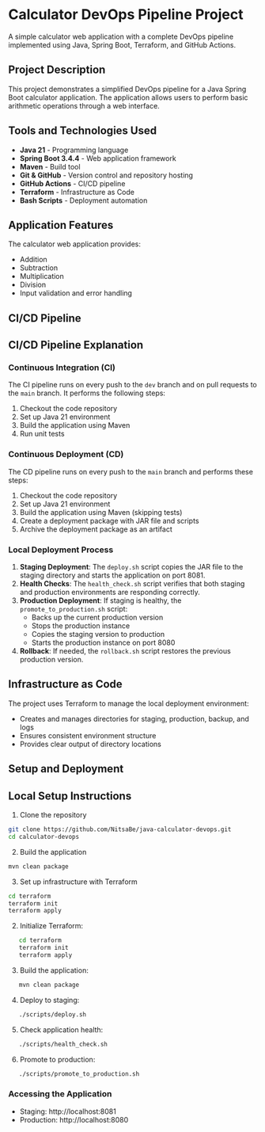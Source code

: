 # Calculator DevOps Pipeline Project

A simple calculator web application with a complete DevOps pipeline implemented using Java, Spring Boot, Terraform, and GitHub Actions.

## Project Description

This project demonstrates a simplified DevOps pipeline for a Java Spring Boot calculator application. The application allows users to perform basic arithmetic operations through a web interface.

## Tools and Technologies Used

- **Java 21** - Programming language
- **Spring Boot 3.4.4** - Web application framework
- **Maven** - Build tool
- **Git & GitHub** - Version control and repository hosting
- **GitHub Actions** - CI/CD pipeline
- **Terraform** - Infrastructure as Code
- **Bash Scripts** - Deployment automation

## Application Features

The calculator web application provides:
- Addition
- Subtraction
- Multiplication
- Division
- Input validation and error handling

## CI/CD Pipeline

## CI/CD Pipeline Explanation

### Continuous Integration (CI)

The CI pipeline runs on every push to the `dev` branch and on pull requests to the `main` branch. It performs the following steps:

1. Checkout the code repository
2. Set up Java 21 environment
3. Build the application using Maven
4. Run unit tests

### Continuous Deployment (CD)

The CD pipeline runs on every push to the `main` branch and performs these steps:

1. Checkout the code repository
2. Set up Java 21 environment
3. Build the application using Maven (skipping tests)
4. Create a deployment package with JAR file and scripts
5. Archive the deployment package as an artifact

### Local Deployment Process

1. **Staging Deployment**: The `deploy.sh` script copies the JAR file to the staging directory and starts the application on port 8081.
2. **Health Checks**: The `health_check.sh` script verifies that both staging and production environments are responding correctly.
3. **Production Deployment**: If staging is healthy, the `promote_to_production.sh` script:
   - Backs up the current production version
   - Stops the production instance
   - Copies the staging version to production
   - Starts the production instance on port 8080
4. **Rollback**: If needed, the `rollback.sh` script restores the previous production version.

## Infrastructure as Code

The project uses Terraform to manage the local deployment environment:

- Creates and manages directories for staging, production, backup, and logs
- Ensures consistent environment structure
- Provides clear output of directory locations

## Setup and Deployment
## Local Setup Instructions

1. Clone the repository
```bash
git clone https://github.com/NitsaBe/java-calculator-devops.git
cd calculator-devops
```

2. Build the application
```bash
mvn clean package
```

3. Set up infrastructure with Terraform
```bash
cd terraform
terraform init
terraform apply
```


2. Initialize Terraform:
```bash
   cd terraform
   terraform init
   terraform apply
   ```

3. Build the application:
```bash
   mvn clean package
   ```

4. Deploy to staging:
```bash
   ./scripts/deploy.sh
   ```

5. Check application health:
```bash
   ./scripts/health_check.sh
   ```

6. Promote to production:
```bash
   ./scripts/promote_to_production.sh
   ```

### Accessing the Application

- Staging: http://localhost:8081
- Production: http://localhost:8080
